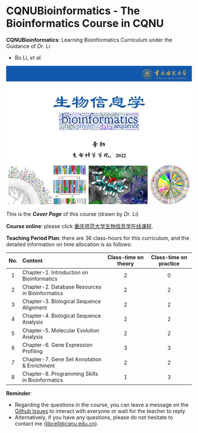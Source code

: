 # CQNUBioinformatics - The Bioinformatics Course in CQNU

**CQNUBioinformatics**: Learning Bioinformatics Curriculum under the Guidance of *Dr*. Li

- Bo Li, *et al.*

<img src = "images/course-logo.jpg" width = "800" align = "middle"> 

This is the ***Cover Page*** of this course (drawn by *Dr*. Li)

**Course online**: please click [重庆师范大学生物信息学在线课程](http://www.ciblab.net/bioinformatics/). 

**Teaching Period Plan**: there are 36 class-hours for this curriculum, and the detailed information on time allocation is as follows: 

| No. | Content | Class-time on theory | Class-time on practice |
| :----: | :---- | :----: | :----: |
| 1 | Chapter-1. Introduction on Bioinformatics | 2 | 0 |
| 2 | Chapter-2. Database Resources in Bioinformatics | 2 | 2 |
| 3 | Chapter-3. Biological Sequence Alignment | 2 | 2 |
| 4 | Chapter-4. Biological Sequence Analysis | 2 | 2 |
| 5 | Chapter-5. Molecular Evolution Analysis | 2 | 2 |
| 6 | Chapter-6. Gene Expression Profiling | 3 | 3 |
| 7 | Chapter-7. Gene Set Annotation & Enrichment | 2 | 2 |
| 8 | Chapter-8. Programming Skills in Bioinformatics | 1 | 3 |

**Reminder**: 
- Regarding the questions in the course, you can leave a message on the [Github Issues](https://github.com/libcell/CQNUBioinformatics/issues) to interact with everyone or wait for the teacher to reply. 
- Alternatively, if you have any questions, please do not hesitate to contact me (libcell@cqnu.edu.cn).
